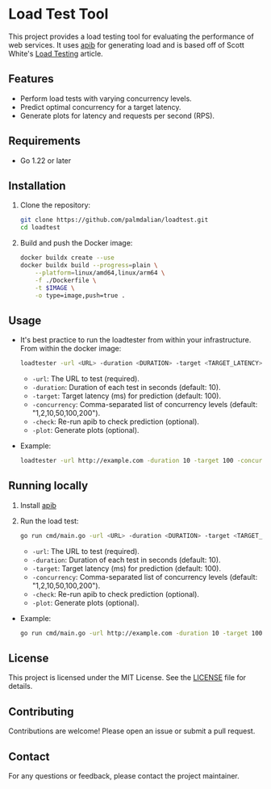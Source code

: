 # Load Test Tool

This project provides a load testing tool for evaluating the performance of web services. It uses [apib](https://github.com/apigee/apib) for generating load and is based off of Scott White's [Load Testing](https://medium.com/@scott_white/scalability-testing-74f30a875c1d) article.

## Features

- Perform load tests with varying concurrency levels.
- Predict optimal concurrency for a target latency.
- Generate plots for latency and requests per second (RPS).

## Requirements

- Go 1.22 or later

## Installation

1. Clone the repository:
    ```sh
    git clone https://github.com/palmdalian/loadtest.git
    cd loadtest
    ```

2. Build and push the Docker image:
    ```sh
    docker buildx create --use
    docker buildx build --progress=plain \
        --platform=linux/amd64,linux/arm64 \
        -f ./Dockerfile \
        -t $IMAGE \
        -o type=image,push=true .
    ```

## Usage

- It's best practice to run the loadtester from within your infrastructure. From within the docker image:
    ```sh
    loadtester -url <URL> -duration <DURATION> -target <TARGET_LATENCY> -concurrency <CONCURRENCY_LEVELS> [-check] [-plot]
    ```

    - `-url`: The URL to test (required).
    - `-duration`: Duration of each test in seconds (default: 10).
    - `-target`: Target latency (ms) for prediction (default: 100).
    - `-concurrency`: Comma-separated list of concurrency levels (default: "1,2,10,50,100,200").
    - `-check`: Re-run apib to check prediction (optional).
    - `-plot`: Generate plots (optional).

- Example:
    ```sh
    loadtester -url http://example.com -duration 10 -target 100 -concurrency 1,2,10,50,100 -check -plot
    ```

## Running locally

1. Install [apib](https://github.com/apigee/apib/tree/master?tab=readme-ov-file#installation)

2. Run the load test:
    ```sh
    go run cmd/main.go -url <URL> -duration <DURATION> -target <TARGET_LATENCY> -concurrency <CONCURRENCY_LEVELS> [-check] [-plot]
    ```

    - `-url`: The URL to test (required).
    - `-duration`: Duration of each test in seconds (default: 10).
    - `-target`: Target latency (ms) for prediction (default: 100).
    - `-concurrency`: Comma-separated list of concurrency levels (default: "1,2,10,50,100,200").
    - `-check`: Re-run apib to check prediction (optional).
    - `-plot`: Generate plots (optional).

- Example:
    ```sh
    go run cmd/main.go -url http://example.com -duration 10 -target 100 -concurrency 1,2,10,50,100,200 -check -plot
    ```

## License

This project is licensed under the MIT License. See the [LICENSE](LICENSE) file for details.

## Contributing

Contributions are welcome! Please open an issue or submit a pull request.

## Contact

For any questions or feedback, please contact the project maintainer.
